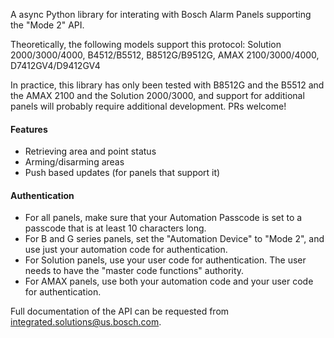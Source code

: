 A async Python library for interating with Bosch Alarm Panels supporting the "Mode 2" API.

Theoretically, the following models support this protocol: Solution 2000/3000/4000, B4512/B5512, B8512G/B9512G, AMAX 2100/3000/4000, D7412GV4/D9412GV4

In practice, this library has only been tested with B8512G and the B5512 and the AMAX 2100 and the Solution 2000/3000, and support for additional panels will probably require additional development. PRs welcome!

#### Features
- Retrieving area and point status
- Arming/disarming areas
- Push based updates (for panels that support it)

#### Authentication
- For all panels, make sure that your Automation Passcode is set to a passcode that is at least 10 characters long.
- For B and G series panels, set the "Automation Device" to "Mode 2", and use just your automation code for authentication.
- For Solution panels, use your user code for authentication. The user needs to have the "master code functions" authority.
- For AMAX panels, use both your automation code and your user code for authentication. 

Full documentation of the API can be requested from
integrated.solutions@us.bosch.com.
